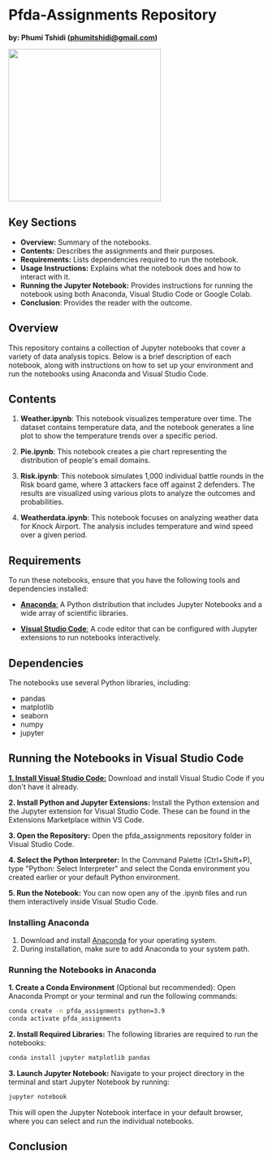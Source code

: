 
# Pfda-Assignments Repository
**by: Phumi Tshidi (phumitshidi@gmail.com)**

<img src="https://blog.enterprisedna.co/wp-content/uploads/2023/06/jase888_a_photo_of_a_panda_bear_programming_on_a_computer_moder_d6cde95e-4b74-40ed-be3b-98a3964a2537.png" width="" height="300">

## Key Sections

- **Overview:** Summary of the notebooks.
- **Contents:** Describes the assignments and their purposes.
- **Requirements:** Lists dependencies required to run the notebook.
- **Usage Instructions:** Explains what the notebook does and how to interact with it.
- **Running the Jupyter Notebook:** Provides instructions for running the notebook using both Anaconda, Visual  Studio Code or Google Colab.
- **Conclusion**: Provides the reader with the outcome.

## Overview

This repository contains a collection of Jupyter notebooks that cover a variety of data analysis topics. Below is a brief description of each notebook, along with instructions on how to set up your environment and run the notebooks using Anaconda and Visual Studio Code.

## Contents

1. **Weather.ipynb**: This notebook visualizes temperature over time. The dataset contains temperature data, and the notebook generates a line plot to show the temperature trends over a specific period.

2. **Pie.ipynb**: This notebook creates a pie chart representing the distribution of people's email domains.

3. **Risk.ipynb**: This notebook simulates 1,000 individual battle rounds in the Risk board game, where 3 attackers face off against 2 defenders. The results are visualized using various plots to analyze the outcomes and probabilities.

4. **Weatherdata.ipynb**: This notebook focuses on analyzing weather data for Knock Airport. The analysis includes temperature and wind speed over a given period.

## Requirements

To run these notebooks, ensure that you have the following tools and dependencies installed:

- [**Anaconda**:](https://www.anaconda.com/products/distribution) A Python distribution that includes Jupyter Notebooks and a wide array of scientific libraries.

- [**Visual Studio Code**:](https://code.visualstudio.com/) A code editor that can be configured with Jupyter extensions to run notebooks interactively.

## Dependencies
The notebooks use several Python libraries, including:

- pandas
- matplotlib
- seaborn
- numpy
- jupyter

## Running the Notebooks in Visual Studio Code

[**1. Install Visual Studio Code:**](https://code.visualstudio.com/) Download and install Visual Studio Code if you don't have it already.

**2. Install Python and Jupyter Extensions:** Install the Python extension and the Jupyter extension for Visual Studio Code. These can be found in the Extensions Marketplace within VS Code.

**3. Open the Repository:** Open the pfda_assignments repository folder in Visual Studio Code.

**4. Select the Python Interpreter:** In the Command Palette (Ctrl+Shift+P), type "Python: Select Interpreter" and select the Conda environment you created earlier or your default Python environment.

**5. Run the Notebook:** You can now open any of the .ipynb files and run them interactively inside Visual Studio Code.

### Installing Anaconda

1. Download and install [Anaconda](https://www.anaconda.com/products/distribution) for your operating system.
2. During installation, make sure to add Anaconda to your system path.

### Running the Notebooks in Anaconda

**1. Create a Conda Environment** (Optional but recommended):
   Open Anaconda Prompt or your terminal and run the following commands:

   ```bash
   conda create -n pfda_assignments python=3.9
   conda activate pfda_assignments
   ```

**2. Install Required Libraries:** The following libraries are required to run the notebooks:

```bash
conda install jupyter matplotlib pandas
```

**3. Launch Jupyter Notebook:** Navigate to your project directory in the terminal and start Jupyter Notebook by running:

```bash
jupyter notebook
```

This will open the Jupyter Notebook interface in your default browser, where you can select and run the individual notebooks.

## Conclusion